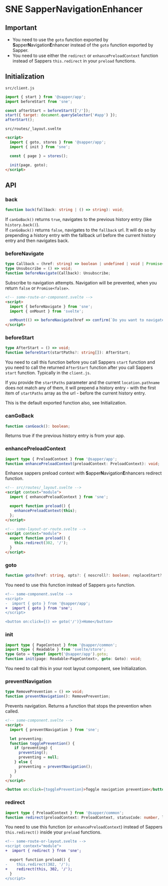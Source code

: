 # **SNE** **S**apper**N**avigation**E**nhancer

## Important
* You need to use the `goto` function exported by **S**apper**N**avigation**E**nhancer instead of the `goto` function exported by Sapper.
* You need to use either the `redirect` or `enhancePreloadContext` function instead of Sappers `this.redirect` in your `preload` functions.


## Initialization

`src/client.js`
```js
import { start } from '@sapper/app';
import beforeStart from 'sne';

const afterStart = beforeStart(['/']);
start({ target: document.querySelector('#app') });
afterStart();
```

`src/routes/_layout.svelte`
```html
<script>
  import { goto, stores } from '@sapper/app';
  import { init } from 'sne';

  const { page } = stores();

  init(page, goto);
</script>
```


## API

### back

```ts
function back(fallback: string | () => string): void;
```

If `canGoBack()` returns `true`, navigates to the previous history entry (like `history.back()`).\
If `canGoBack()` returns `false`, navigates to the `fallback` url. It will do so by prepending a history entry with the fallback url before the current history entry and then navigates back.


### beforeNavigate

```ts
type Callback = (href: string) => boolean | undefined | void | Promise<boolean | undefined | void>;
type Unsubscribe = () => void;
function beforeNavigate(Callback): Unsubscribe;
```

Subscribe to navigation attempts. Navigation will be prevented, when you return `false` or `Promise<false>`.

```html
<!-- some-route-or-component.svelte -->
<script>
  import { beforeNavigate } from 'sne';
  import { onMount } from 'svelte';

  onMount(() => beforeNavigate(href => confirm(`Do you want to navigate to ${href}?`)));
</script>
```


### beforeStart

```ts
type AfterStart = () => void;
function beforeStart(startPaths?: string[]): AfterStart;
```

You need to call this function before you call Sappers `start` function and you need to call the returned `AfterStart` function after you call Sappers `start` function. Typically in the `client.js`.

If you provide the `startPaths` parameter and the current `location.pathname` does not match any of them, it will prepend a history entry - with the first item of `startPaths` array as the url - before the current history entry.

This is the default exported function also, see Initialization.


### canGoBack

```ts
function canGoack(): boolean;
```

Returns true if the previous history entry is from your app.


### enhancePreloadContext

```ts
import type { PreloadContext } from '@sapper/app';
function enhancePreloadContext(preloadContext: PreloadContext): void;
```

Enhance sappers preload context with **S**apper**N**avigation**E**nhancers redirect function.

```html
<!-- src/routes/_layout.svelte -->
<script context="module">
  import { enhancePreloadContext } from 'sne';

  export function preload() {
    enhancePreloadContext(this);
  };
</script>
```

```html
<!-- some-layout-or-route.svelte -->
<script context="module">
  export function preload() {
    this.redirect(302, '/');
  }
</script>
```


### goto

```ts
function goto(href: string, opts?: { noscroll?: boolean; replaceStart?: boolean; }): Promise<void>;
```

You need to use this function instead of Sappers `goto` function.

```diff
<!-- some-component.svelte -->
<script>
-  import { goto } from '@sapper/app';
+  import { goto } from 'sne';
</script>

<button on:click={() => goto('/')}>Home</button>
```


### init

```ts
import type { PageContext } from '@sapper/common';
import type { Readable } from 'svelte/store';
type Goto = typeof import('@sapper/app').goto;
function init(page: Readable<PageContext>, goto: Goto): void;
```

You need to call this in your root layout component, see Initialization.


### preventNavigation

```ts
type RemovePrevention = () => void;
function preventNavigation(): RemovePrevention;
```

Prevents navigation. Returns a function that stops the prevention when called.

```html
<!-- some-component.svelte -->
<script>
  import { preventNavigation } from 'sne';

  let preventing;
  function togglePrevention() {
    if (preventing) {
      preventing();
      preventing = null;
    } else {
      preventing = preventNavigation();
    }
  }
</script>

<button on:click={togglePrevention}>Toggle navigation prevention</button>
```


### redirect

```ts
import type { PreloadContext } from '@sapper/common';
function redirect(preloadContext: PreloadContext, statusCode: number, location: string): void;
```

You need to use this function (or `enhancePreloadContext`) instead of Sappers `this.redirect()` inside your `preload` functions.

```diff
<!-- some-route-or-layout.svelte -->
<script context="module">
+  import { redirect } from 'sne';

  export function preload() {
-    this.redirect(302, '/');
+    redirect(this, 302, '/');
  }
</script>
```
